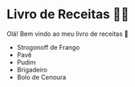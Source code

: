 # Livro de Receitas :man_cook:

Olá! Bem vindo ao meu livro de receitas :wave:

- Strogonoff de Frango 
- Pavê
- Pudim
- Brigadeiro
- Bolo de Cenoura
